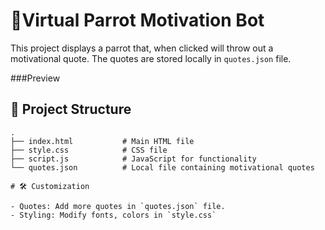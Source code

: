 # 🦜Virtual Parrot Motivation Bot

This project displays a parrot that, when clicked will throw out a motivational quote. The quotes are stored locally in `quotes.json` file.

###Preview

## 📂 Project Structure

```plaintext
.
├── index.html           # Main HTML file
├── style.css            # CSS file
├── script.js            # JavaScript for functionality
└── quotes.json          # Local file containing motivational quotes

# 🛠️ Customization

- Quotes: Add more quotes in `quotes.json` file.
- Styling: Modify fonts, colors in `style.css`